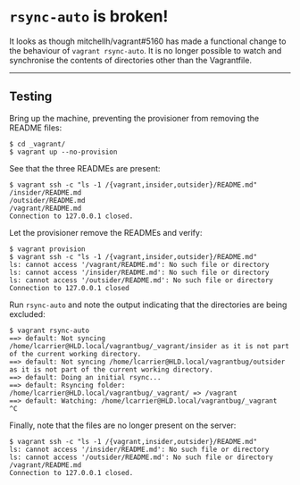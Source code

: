 # `rsync-auto` is broken!

It looks as though mitchellh/vagrant#5160 has made a functional change to the behaviour of `vagrant rsync-auto`. It is no longer possible to watch and synchronise the contents of directories other than the Vagrantfile.

---

## Testing

Bring up the machine, preventing the provisioner from removing the README files:

```
$ cd _vagrant/
$ vagrant up --no-provision
```

See that the three READMEs are present:

```
$ vagrant ssh -c "ls -1 /{vagrant,insider,outsider}/README.md"
/insider/README.md
/outsider/README.md
/vagrant/README.md
Connection to 127.0.0.1 closed.
```

Let the provisioner remove the READMEs and verify:

```
$ vagrant provision
$ vagrant ssh -c "ls -1 /{vagrant,insider,outsider}/README.md"
ls: cannot access '/vagrant/README.md': No such file or directory
ls: cannot access '/insider/README.md': No such file or directory
ls: cannot access '/outsider/README.md': No such file or directory
Connection to 127.0.0.1 closed
```

Run `rsync-auto` and note the output indicating that the directories are being excluded:

```
$ vagrant rsync-auto
==> default: Not syncing /home/lcarrier@HLD.local/vagrantbug/_vagrant/insider as it is not part of the current working directory.
==> default: Not syncing /home/lcarrier@HLD.local/vagrantbug/outsider as it is not part of the current working directory.
==> default: Doing an initial rsync...
==> default: Rsyncing folder: /home/lcarrier@HLD.local/vagrantbug/_vagrant/ => /vagrant
==> default: Watching: /home/lcarrier@HLD.local/vagrantbug/_vagrant
^C
```

Finally, note that the files are no longer present on the server:

```
$ vagrant ssh -c "ls -1 /{vagrant,insider,outsider}/README.md"
ls: cannot access '/insider/README.md': No such file or directory
ls: cannot access '/outsider/README.md': No such file or directory
/vagrant/README.md
Connection to 127.0.0.1 closed.
```
